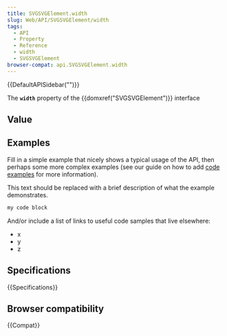 ```yaml
---
title: SVGSVGElement.width
slug: Web/API/SVGSVGElement/width
tags:
  - API
  - Property
  - Reference
  - width
  - SVGSVGElement
browser-compat: api.SVGSVGElement.width
---
```

{{DefaultAPISidebar("")}}

The **`width`** property of the {{domxref("SVGSVGElement")}} interface 

## Value



## Examples

Fill in a simple example that nicely shows a typical usage of the API, then perhaps some more complex examples (see our guide on how to add [code examples](/en-US/docs/MDN/Contribute/Structures/Code_examples) for more information).

This text should be replaced with a brief description of what the example demonstrates.

```js
my code block
```

And/or include a list of links to useful code samples that live elsewhere:

*   x
*   y
*   z

## Specifications

{{Specifications}}

## Browser compatibility

{{Compat}}


